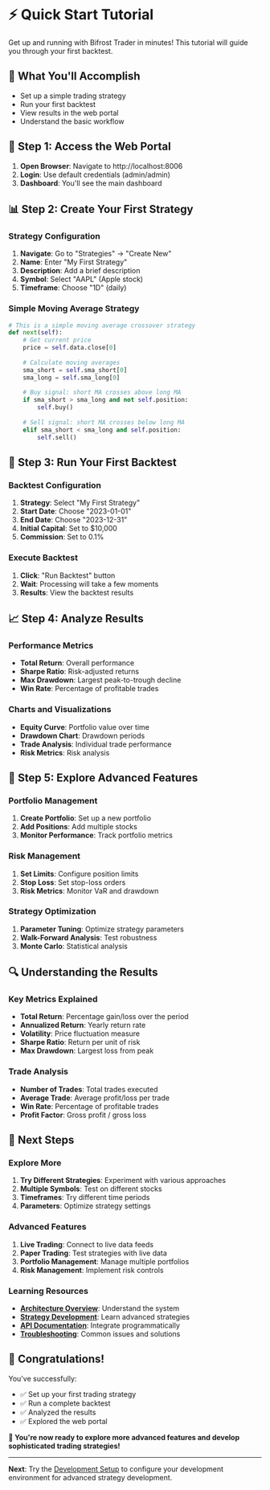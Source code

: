 # ⚡ Quick Start Tutorial

Get up and running with Bifrost Trader in minutes! This tutorial will guide you through your first backtest.

## 🎯 **What You'll Accomplish**

- Set up a simple trading strategy
- Run your first backtest
- View results in the web portal
- Understand the basic workflow

## 🚀 **Step 1: Access the Web Portal**

1. **Open Browser**: Navigate to http://localhost:8006
2. **Login**: Use default credentials (admin/admin)
3. **Dashboard**: You'll see the main dashboard

## 📊 **Step 2: Create Your First Strategy**

### **Strategy Configuration**
1. **Navigate**: Go to "Strategies" → "Create New"
2. **Name**: Enter "My First Strategy"
3. **Description**: Add a brief description
4. **Symbol**: Select "AAPL" (Apple stock)
5. **Timeframe**: Choose "1D" (daily)

### **Simple Moving Average Strategy**
```python
# This is a simple moving average crossover strategy
def next(self):
    # Get current price
    price = self.data.close[0]
    
    # Calculate moving averages
    sma_short = self.sma_short[0]
    sma_long = self.sma_long[0]
    
    # Buy signal: short MA crosses above long MA
    if sma_short > sma_long and not self.position:
        self.buy()
    
    # Sell signal: short MA crosses below long MA
    elif sma_short < sma_long and self.position:
        self.sell()
```

## 🔄 **Step 3: Run Your First Backtest**

### **Backtest Configuration**
1. **Strategy**: Select "My First Strategy"
2. **Start Date**: Choose "2023-01-01"
3. **End Date**: Choose "2023-12-31"
4. **Initial Capital**: Set to $10,000
5. **Commission**: Set to 0.1%

### **Execute Backtest**
1. **Click**: "Run Backtest" button
2. **Wait**: Processing will take a few moments
3. **Results**: View the backtest results

## 📈 **Step 4: Analyze Results**

### **Performance Metrics**
- **Total Return**: Overall performance
- **Sharpe Ratio**: Risk-adjusted returns
- **Max Drawdown**: Largest peak-to-trough decline
- **Win Rate**: Percentage of profitable trades

### **Charts and Visualizations**
- **Equity Curve**: Portfolio value over time
- **Drawdown Chart**: Drawdown periods
- **Trade Analysis**: Individual trade performance
- **Risk Metrics**: Risk analysis

## 🎯 **Step 5: Explore Advanced Features**

### **Portfolio Management**
1. **Create Portfolio**: Set up a new portfolio
2. **Add Positions**: Add multiple stocks
3. **Monitor Performance**: Track portfolio metrics

### **Risk Management**
1. **Set Limits**: Configure position limits
2. **Stop Loss**: Set stop-loss orders
3. **Risk Metrics**: Monitor VaR and drawdown

### **Strategy Optimization**
1. **Parameter Tuning**: Optimize strategy parameters
2. **Walk-Forward Analysis**: Test robustness
3. **Monte Carlo**: Statistical analysis

## 🔍 **Understanding the Results**

### **Key Metrics Explained**
- **Total Return**: Percentage gain/loss over the period
- **Annualized Return**: Yearly return rate
- **Volatility**: Price fluctuation measure
- **Sharpe Ratio**: Return per unit of risk
- **Max Drawdown**: Largest loss from peak

### **Trade Analysis**
- **Number of Trades**: Total trades executed
- **Average Trade**: Average profit/loss per trade
- **Win Rate**: Percentage of profitable trades
- **Profit Factor**: Gross profit / gross loss

## 🚀 **Next Steps**

### **Explore More**
1. **Try Different Strategies**: Experiment with various approaches
2. **Multiple Symbols**: Test on different stocks
3. **Timeframes**: Try different time periods
4. **Parameters**: Optimize strategy settings

### **Advanced Features**
1. **Live Trading**: Connect to live data feeds
2. **Paper Trading**: Test strategies with live data
3. **Portfolio Management**: Manage multiple portfolios
4. **Risk Management**: Implement risk controls

### **Learning Resources**
- **[Architecture Overview](../architecture/overview.md)**: Understand the system
- **[Strategy Development](../development/backtrader-integration.md)**: Learn advanced strategies
- **[API Documentation](../api/index.md)**: Integrate programmatically
- **[Troubleshooting](../guides/troubleshooting.md)**: Common issues and solutions

## 🎉 **Congratulations!**

You've successfully:
- ✅ Set up your first trading strategy
- ✅ Run a complete backtest
- ✅ Analyzed the results
- ✅ Explored the web portal

**🎯 You're now ready to explore more advanced features and develop sophisticated trading strategies!**

---

**Next**: Try the [Development Setup](development-setup.md) to configure your development environment for advanced strategy development.
